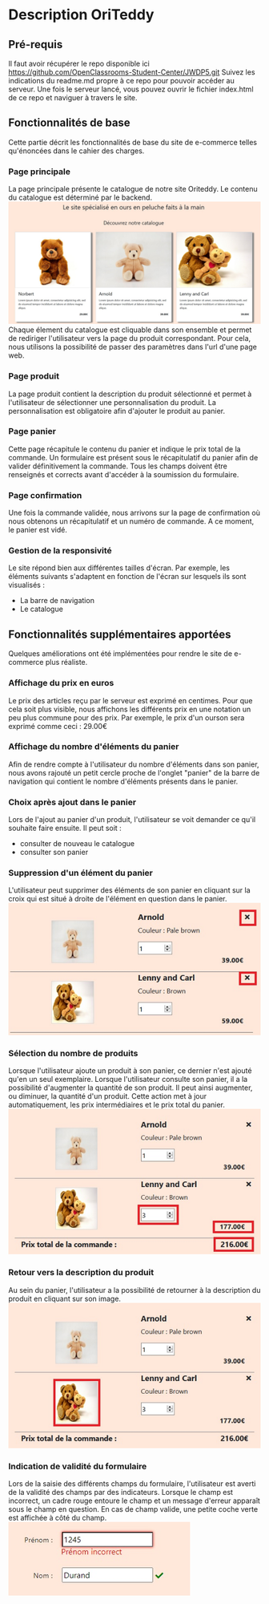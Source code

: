 # Description OriTeddy #

## Pré-requis ##

Il faut avoir récupérer le repo disponible ici https://github.com/OpenClassrooms-Student-Center/JWDP5.git
Suivez les indications du readme.md propre à ce repo pour pouvoir accéder au serveur. Une fois le serveur lancé, vous pouvez ouvrir le fichier index.html de ce repo et naviguer à travers le site.

## Fonctionnalités de base ##
Cette partie décrit les fonctionnalités de base du site de e-commerce telles qu'énoncées dans le cahier des charges.

### Page principale ###
La page principale présente le catalogue de notre site Oriteddy. Le contenu du catalogue est déterminé par le backend.  
![catalogue](/img/presentationCatalogue.jpg)
Chaque élement du catalogue est cliquable dans son ensemble et permet de rediriger l'utilisateur vers la page du produit correspondant. Pour cela, nous utilisons la possibilité de passer des paramètres dans l'url d'une page web.

### Page produit ###
La page produit contient la description du produit sélectionné et permet à l'utilisateur de sélectionner une personnalisation du produit. La personnalisation est obligatoire afin d'ajouter le produit au panier.

### Page panier ###
Cette page récapitule le contenu du panier et indique le prix total de la commande. Un formulaire est présent sous le récapitulatif du panier afin de valider définitivement la commande. Tous les champs doivent être renseignés et corrects avant d'accéder à la soumission du formulaire.

### Page confirmation ###
Une fois la commande validée, nous arrivons sur la page de confirmation où nous obtenons un récapitulatif et un numéro de commande. A ce moment, le panier est vidé. 

### Gestion de la responsivité ###
Le site répond bien aux différentes tailles d'écran. Par exemple, les éléments suivants s'adaptent en fonction de l'écran sur lesquels ils sont visualisés :
* La barre de navigation
* Le catalogue

## Fonctionnalités supplémentaires apportées ##
Quelques améliorations ont été implémentées pour rendre le site de e-commerce plus réaliste.

### Affichage du prix en euros ###
Le prix des articles reçu par le serveur est exprimé en centimes. Pour que cela soit plus visible, nous affichons les différents prix en une notation un peu plus commune pour des prix. Par exemple, le prix d'un ourson sera exprimé comme ceci : 29.00€

### Affichage du nombre d'éléments du panier ###
Afin de rendre compte à l'utilisateur du nombre d'éléments dans son panier, nous avons rajouté un petit cercle proche de l'onglet "panier" de la barre de navigation qui contient le nombre d'éléments présents dans le panier.

### Choix après ajout dans le panier ###
Lors de l'ajout au panier d'un produit, l'utilisateur se voit demander ce qu'il souhaite faire ensuite. Il peut soit :
* consulter de nouveau le catalogue
* consulter son panier

### Suppression d'un élément du panier ###
L'utilisateur peut supprimer des éléments de son panier en cliquant sur la croix qui est situé à droite de l'élément en question dans le panier.  
![Suppression panier](/img/suppressionElementPanier.jpg)

### Sélection du nombre de produits ###
Lorsque l'utilisateur ajoute un produit à son panier, ce dernier n'est ajouté qu'en un seul exemplaire. Lorsque l'utilisateur consulte son panier, il a la possibilité d'augmenter la quantité de son produit. Il peut ainsi augmenter, ou diminuer, la quantité d'un produit. Cette action met à jour automatiquement, les prix intermédiaires et le prix total du panier.  
![gestion quantité par produit](/img/quantitePanierEtChangementPrix.jpg)

### Retour vers la description du produit ###
Au sein du panier, l'utilisateur a la possibilité de retourner à la description du produit en cliquant sur son image.  
![retour vers la page produit](/img/retourProduit.jpg)

### Indication de validité du formulaire ###
Lors de la saisie des différents champs du formulaire, l'utilisateur est averti de la validité des champs par des indicateurs. Lorsque le champ est incorrect, un cadre rouge entoure le champ et un message d'erreur apparaît sous le champ en question. En cas de champ valide, une petite coche verte est affichée à côté du champ.  
![indication formulaire](/img/formulaire.jpg)